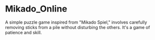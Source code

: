 # Mikado_Online
A simple puzzle game inspired from "Mikado Spiel," involves carefully removing sticks from a pile without disturbing the others. It's a game of patience and skill.

